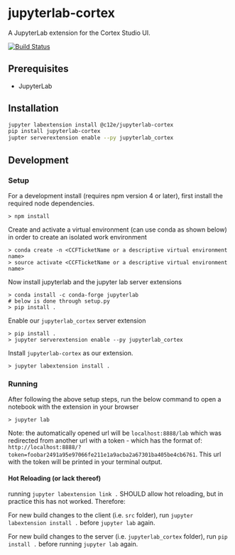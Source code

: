 # jupyterlab-cortex

A JupyterLab extension for the Cortex Studio UI.

[![Build Status](https://travis-ci.org/CognitiveScale/jupyterlab-cortex.svg?branch=develop)](https://travis-ci.org/CognitiveScale/jupyterlab-cortex)

## Prerequisites

* JupyterLab

## Installation

```bash
jupyter labextension install @c12e/jupyterlab-cortex
pip install jupyterlab-cortex
jupter serverextension enable --py jupyterlab_cortex
```

## Development

### Setup

For a development install (requires npm version 4 or later), first install the required node dependencies.
```
> npm install
```
  
Create and activate a virtual environment (can use conda as shown below) in order to create an isolated work environment
```
> conda create -n <CCFTicketName or a descriptive virtual environment name>
> source activate <CCFTicketName or a descriptive virtual environment name>
```
Now install jupyterlab and the jupyter lab server extensions
```
> conda install -c conda-forge jupyterlab
# below is done through setup.py
> pip install .
```

Enable our `jupyterlab_cortex` server extension

```
> pip install .
> jupyter serverextension enable --py jupyterlab_cortex
```
Install `jupyterlab-cortex` as our extension.
```
> jupyter labextension install .
```

### Running

After following the above setup steps, run the below command to open a notebook with the extension in your browser
```
> jupyter lab
```

Note: the automatically opened url will be `localhost:8888/lab` which was redirected from another url with a token - which has the format of: `http://localhost:8888/?token=foobar2491a95e97066fe211e1a9acba2a67301ba405be4cb6761`. This url with the token will be printed in your terminal output.

#### Hot Reloading (or lack thereof)
running `jupyter labextension link .` SHOULD allow hot reloading, but in practice this has not worked. Therefore:

For new build changes to the client (i.e. `src` folder), run `jupyter labextension install .` before `jupyter lab` again.

For new build changes to the server (i.e. `jupyterlab_cortex` folder), run `pip install .` before running `jupyter lab` again.

